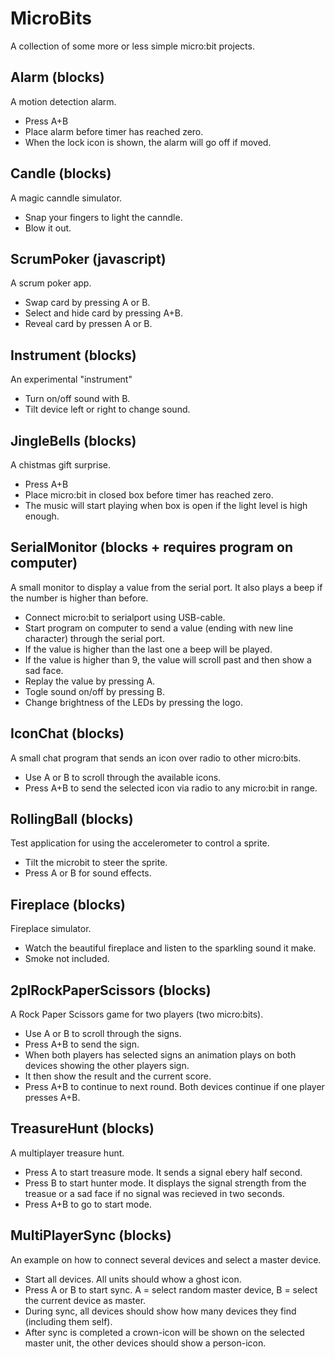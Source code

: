 # MicroBits
A collection of some more or less simple micro:bit projects.

## Alarm (blocks)
A motion detection alarm.
* Press A+B
* Place alarm before timer has reached zero.
* When the lock icon is shown, the alarm will go off if moved.

## Candle (blocks)
A magic canndle simulator.
* Snap your fingers to light the canndle.
* Blow it out.

## ScrumPoker (javascript)
A scrum poker app.
* Swap card by pressing A or B.
* Select and hide card by pressing A+B.
* Reveal card by pressen A or B.

## Instrument (blocks)
An experimental "instrument"
* Turn on/off sound with B.
* Tilt device left or right to change sound.

## JingleBells (blocks)
A chistmas gift surprise.
* Press A+B
* Place micro:bit in closed box before timer has reached zero.
* The music will start playing when box is open if the light level is high enough.
 
## SerialMonitor (blocks + requires program on computer)
A small monitor to display a value from the serial port. It also plays a beep if the number is higher than before.
* Connect micro:bit to serialport using USB-cable.
* Start program on computer to send a value (ending with new line character) through the serial port.
* If the value is higher than the last one a beep will be played.
* If the value is higher than 9, the value will scroll past and then show a sad face.
* Replay the value by pressing A.
* Togle sound on/off by pressing B.
* Change brightness of the LEDs by pressing the logo.

## IconChat (blocks)
A small chat program that sends an icon over radio to other micro:bits.
* Use A or B to scroll through the available icons.
* Press A+B to send the selected icon via radio to any micro:bit in range.

## RollingBall (blocks)
Test application for using the accelerometer to control a sprite.
* Tilt the microbit to steer the sprite.
* Press A or B for sound effects.

## Fireplace (blocks)
Fireplace simulator.
* Watch the beautiful fireplace and listen to the sparkling sound it make.
* Smoke not included.

## 2plRockPaperScissors (blocks)
A Rock Paper Scissors game for two players (two micro:bits).
* Use A or B to scroll through the signs.
* Press A+B to send the sign. 
* When both players has selected signs an animation plays on both devices showing the other players sign.
* It then show the result and the current score.
* Press A+B to continue to next round. Both devices continue if one player presses A+B.

## TreasureHunt (blocks)
A multiplayer treasure hunt.
* Press A to start treasure mode. It sends a signal ebery half second.
* Press B to start hunter mode. It displays the signal strength from the treasue or a sad face if no signal was recieved in two seconds.
* Press A+B to go to start mode.

## MultiPlayerSync (blocks)
An example on how to connect several devices and select a master device.
* Start all devices. All units should whow a ghost icon.
* Press A or B to start sync. A = select random master device, B = select the current device as master.
* During sync, all devices should show how many devices they find (including them self).
* After sync is completed a crown-icon will be shown on the selected master unit, the other devices should show a person-icon.

